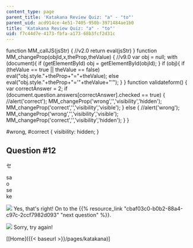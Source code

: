 ```yaml
---
content_type: page
parent_title: 'Katakana Review Quiz: "a" - "to"'
parent_uid: acd914ce-4e51-7405-950b-3971484ae1b0
title: 'Katakana Review Quiz: "a" - "to"'
uid: f7c44d7e-4173-fbfa-a173-68b3fcf2d31c
---
```


function MM\_callJS(jsStr) { //v2.0 return eval(jsStr) } function MM\_changeProp(objId,x,theProp,theValue) { //v9.0 var obj = null; with (document){ if (getElementById) obj = getElementById(objId); } if (obj){ if (theValue == true || theValue == false) eval("obj.style."+theProp+"="+theValue); else eval("obj.style."+theProp+"='"+theValue+"'"); } } function validateform() { var correctAnswer = 2; if (document.question.answers\[correctAnswer\].checked == true) { //alert('correct'); MM\_changeProp('wrong','','visibility','hidden'); MM\_changeProp('correct','','visibility','visible'); } else { //alert('wrong'); MM\_changeProp('wrong','','visibility','visible'); MM\_changeProp('correct','','visibility','hidden'); } }

#wrong, #correct { visibility: hidden; }

Question #12
------------

セ

 sa  
 o  
 se  
 ke

![](/resources/res-21g-01-kana-spring-2010/katakana/katakana-review-quiz-a-to/yokudeki.gif) Yes, that's right! On to the {{% resource_link "cbaf03c0-b0b2-88a4-c97c-2ccf7982d093" "next question" %}}.

![](/resources/res-21g-01-kana-spring-2010/katakana/katakana-review-quiz-a-to/chigau.gif) Sorry, try again!

  
\[[Home]({{< baseurl >}}/pages/katakana)\]